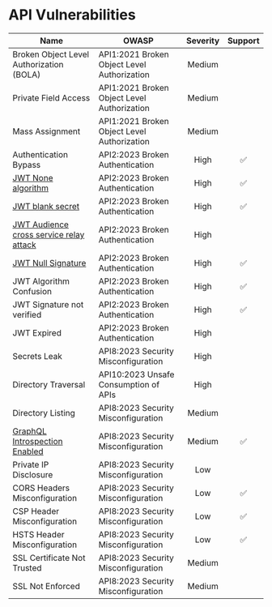 # API Vulnerabilities

| Name | OWASP  | Severity | Support |
|------|--------|:---------:|:---------:|
| Broken Object Level Authorization (BOLA) | API1:2021 Broken Object Level Authorization | Medium | |
| Private Field Access | API1:2021 Broken Object Level Authorization | Medium | |
| Mass Assignment | API1:2021 Broken Object Level Authorization | Medium | |
| Authentication Bypass | API2:2023 Broken Authentication | High | :white_check_mark: |
| [JWT None algorithm](./broken-authentication/jwt-alg-none.md) | API2:2023 Broken Authentication | High | :white_check_mark: |
| [JWT blank secret](./broken-authentication/jwt-blank-secret.md) | API2:2023 Broken Authentication | High | :white_check_mark: |
| [JWT Audience cross service relay attack](./broken-authentication//jwt-cross-service-relay-attack.md) | API2:2023 Broken  Authentication | High | |
| [JWT Null Signature](./broken-authentication/jwt-null-signature.md) | API2:2023 Broken Authentication | High | :white_check_mark: |
| JWT Algorithm Confusion | API2:2023 Broken Authentication | High | :white_check_mark: |
| JWT Signature not verified | API2:2023 Broken Authentication | High | :white_check_mark: |
| JWT Expired | API2:2023 Broken Authentication | High | |
| Secrets Leak | API8:2023 Security Misconfiguration | High | |
| Directory Traversal | API10:2023 Unsafe Consumption of APIs | High | |
| Directory Listing | API8:2023 Security Misconfiguration | Medium | |
| [GraphQL Introspection Enabled](./security-misconfiguration/graphql-introspection.md) | API8:2023 Security Misconfiguration | Medium | :white_check_mark: |
| Private IP Disclosure | API8:2023 Security Misconfiguration | Low | |
| CORS Headers Misconfiguration | API8:2023 Security Misconfiguration | Low | :white_check_mark: |
| CSP Header Misconfiguration | API8:2023 Security Misconfiguration | Low | :white_check_mark: |
| HSTS Header Misconfiguration | API8:2023 Security Misconfiguration | Low | :white_check_mark: |
| SSL Certificate Not Trusted | API8:2023 Security Misconfiguration | Medium | |
| SSL Not Enforced | API8:2023 Security Misconfiguration | Medium | |
